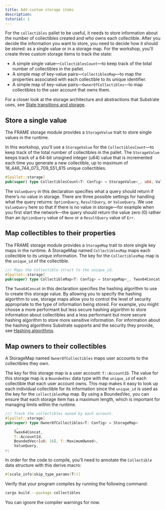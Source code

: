 ```yaml
---
title: Add custom storage items
description:
tutorial: 1
---
```


For the `collectibles` pallet to be useful, it needs to store information about the number of collectibles created and who owns each collectible. 
After you decide the information you want to store, you need to decide how it should be stored: as a single value or in a storage map.
For the workshop, you'll create three custom storage items to track the state:

- A simple single value—`CollectiblesCount`—to keep track of the total number of collectibles in the pallet.
- A simple map of key-value pairs—`CollectiblesMap`—to map the properties associated with each collectible to its unique identifier.
- A simple map of key-value pairs—`OwnerOfCollectibles`—to map collectibles to the user account that owns them.

For a closer look at the storage architecture and abstractions that Substrate uses, see [State transitions and storage](/learn/state-transitions-and-storage/).

## Store a single value

The FRAME storage module provides a `StorageValue` trait to store single values in the runtime.
  
In this workshop, you'll use a `StorageValue` for the `CollectiblesCount`—to keep track of the total number of collectibles in the pallet. The `StorageValue` keeps track of a 64-bit unsigned integer (u64) value that is incremented each time you generate a new collectible, up to maximum of 18_446_744_073_709_551_615 unique collectibles.

```rust
#[pallet::storage]
pub(super) type CollectiblesCount<T: Config> = StorageValue<_, u64, ValueQuery>;
```

The `ValueQuery` in this declaration specifies what a query should return if there's no value in storage.
There are three possible settings for handling what the query returns:
`OptionQuery`, `ResultQuery`, or `ValueQuery`.
We use `ValueQuery` here so that if there is no value in storage—for example when you first start the network—the query should return the value zero (0) rather than an `OptionQuery` value of `None` or a `ResultQuery` value of `Err`.

## Map collectibles to their properties

The FRAME storage module provides a `StorageMap` trait to store single key maps in the runtime.
A StorageMap named `CollectiblesMap` maps each collectible to its unique information.
The key for the `CollectiblesMap` map is the `unique_id` of the collectible.

```rust
/// Maps the Collectible struct to the unique_id.
#[pallet::storage]
pub(super) type CollectibleMap<T: Config> = StorageMap<_, Twox64Concat, [u8; 16], Collectible<T>>;
```

The `Twox64Concat` in this declaration specifies the hashing algorithm to use to create this storage value.
By allowing you to specify the hashing algorithm to use, storage maps allow you to control the level of security appropriate to the type of information being stored. 
For example, you might choose a more performant but less secure hashing algorithm to store information about collectibles and a less performant but more secure hashing algorithm to store more sensitive information.
For information about the hashing algorithms Substrate supports and the security they provide, see [Hashing algorithms](/build/runtime-storage/#hashing-algorithms ).

## Map owners to their collectibles

A StorageMap named `OwnerOfCollectibles` maps user accounts to the collectibles they own.

The key for this storage map is a user account: `T::AccountID`.
The value for this storage map is a `BoundedVec` data type with the `unique_id` of each collectible that each user account owns. 
This map makes it easy to look up each individual collectible for its information since the  `unique_id`  is used as the key for the `collectiblesMap` map.
By using a BoundedVec, you can ensure that each storage item has a maximum length, which is important for managing limits within the runtime.

```rust
/// Track the collectibles owned by each account.
#[pallet::storage]
pub(super) type OwnerOfCollectibles<T: Config> = StorageMap<
	_,
	Twox64Concat,
	T::AccountId,
	BoundedVec<[u8; 16], T::MaximumOwned>,
	ValueQuery,
>;
```

In order for the code to compile, you'll need to annotate the `Collectible` data structure with this derive macro:

```rust
#[scale_info(skip_type_params(T))]
```

Verify that your program compiles by running the following command:

```bash
cargo build --package collectibles
```
   
You can ignore the compiler warnings for now.